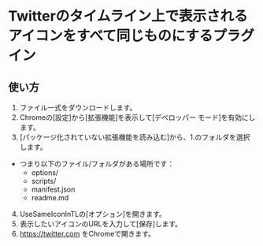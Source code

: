 # Twitterのタイムライン上で表示されるアイコンをすべて同じものにするプラグイン

## 使い方

1. ファイル一式をダウンロードします。
2. Chromeの[設定]から[拡張機能]を表示して[デベロッパー モード]を有効にします。
3. [パッケージ化されていない拡張機能を読み込む]から、1.のフォルダを選択します。
  * つまり以下のファイル/フォルダがある場所です：
    * options/
    * scripts/
    * manifest.json
    * readme.md
4. UseSameIconInTLの[オプション]を開きます。
5. 表示したいアイコンのURLを入力して[保存]します。
6. https://twitter.com をChromeで開きます。

